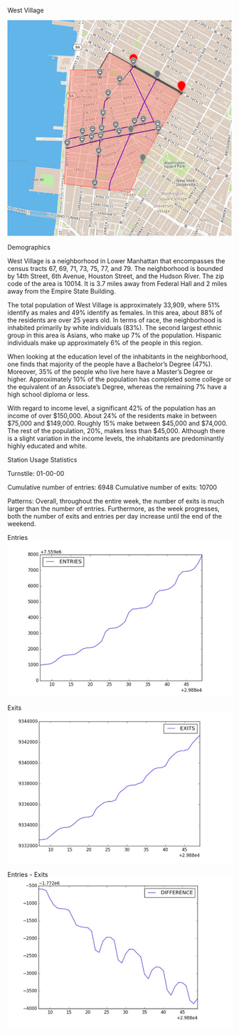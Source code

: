 West Village

![alt text](https://raw.githubusercontent.com/farihaansari23/West-Village/master/West%20Village%20Map.png)

Demographics

West Village is a neighborhood in Lower Manhattan that encompasses the census tracts 67, 69, 71, 73, 75, 77, and 79. The neighborhood is bounded by 14th Street, 6th Avenue, Houston Street, and the Hudson River. The zip code of the area is 10014. It is 3.7 miles away from Federal Hall and 2 miles away from the Empire State Building.

The total population of West Village is approximately 33,909, where 51% identify as males and 49% identify as females. In this area, about 88% of the residents are over 25 years old. In terms of race, the neighborhood is inhabited primarily by white individuals (83%). The second largest ethnic group in this area is Asians, who make up 7% of the population. Hispanic individuals make up approximately 6% of the people in this region.

When looking at the education level of the inhabitants in the neighborhood, one finds that majority of the people have a Bachelor’s Degree (47%). Moreover, 35% of the people who live here have a Master’s Degree or higher. Approximately 10% of the population has completed some college or the equivalent of an Associate’s Degree, whereas the remaining 7% have a high school diploma or less.

With regard to income level, a significant 42% of the population has an income of over $150,000. About 24% of the residents make in between $75,000 and $149,000. Roughly 15% make between $45,000 and $74,000. The rest of the population, 20%, makes less than $45,000. Although there is a slight variation in the income levels, the inhabitants are predominantly highly educated and white.

Station Usage Statistics

Turnstile: 01-00-00

Cumulative number of entries: 6948
Cumulative number of exits: 10700

Patterns: Overall, throughout the entire week, the number of exits is much larger than the number of entries. Furthermore, as the week progresses, both the number of exits and entries per day increase until the end of the weekend.

Entries 
![alt text](https://raw.githubusercontent.com/farihaansari23/West-Village/master/Entries.png)

Exits
![alt text](https://raw.githubusercontent.com/farihaansari23/West-Village/master/Exits.png)

Entries - Exits
![alt text](https://raw.githubusercontent.com/farihaansari23/West-Village/master/Graph%203.png)


